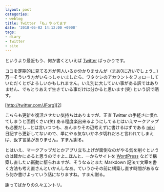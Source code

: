 ```yaml
---
layout: post
categories:
- weblog
title: Twitter 「も」やってます
date: '2010-05-02 14:12:00 +0900'
tags:
- diary
- twitter
- site
---
```

というより最近もう、何か書くといえば [Twitter][1] ばっかりです。

ココを定期的に見てる方が何人いるか分かりませんが（まあ0に近いでしょう…）万一そういう方がいらっしゃいましたら、ワタクシのアカウントをフォローしていただくとがよろしいかもしれません。いえ別に大していい事がある訳ではありません、でもとりあえず生きている事だけは分かると思います(笑) という訳で晒す。

[http://twitter.com/JForg][2]

こちらも更新を復活させたい気持ちはありますが、正直 Twitter の手軽さに慣れてしまうと面倒くさい(笑) ある程度楽出来るようにしてるとはいえマークアップも必要だし…とは言いつつも、あんまりその辺考えずに書けるはずである [mixi][3] 日記すら更新してないので、単にやる気ないかネタ切れだろと言われてしまえば、返す言葉がありません。すまん謝る。

とはいえ、マークアップだとかアプリ立ち上げが面倒なのがやる気を削ぐというのは確かにあると思うのですよ…ほんと、一からサイトを [WordPress][4] などで構築し直したい衝動に駆られますが、そうなるとまた Markdown 記法で文章を書く方法も考え直さんといかんしなあ。ていうかその前に構築し直す時間があるなら何か書けよっていう話になりますね。すまん謝る。

謝ってばかりの久々エントリ。



[1]: http://twitter.com/ "Twitter"
[2]: http://twitter.com/JForg
[3]: http://mixi.jp/ "ソーシャル・ネットワーキング サービス [mixi(ミクシィ)]"
[4]: http://wordpress.org/ "WordPress &#8250; Blog Tool and Publishing Platform"
